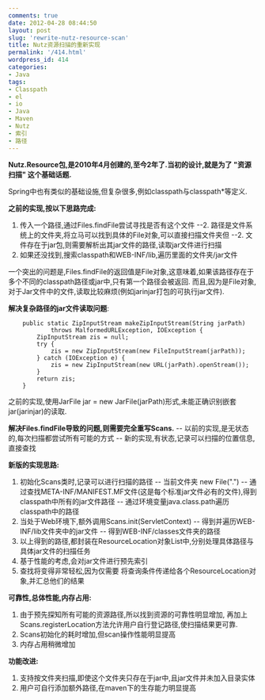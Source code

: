 ```yaml
---
comments: true
date: 2012-04-28 08:44:50
layout: post
slug: 'rewrite-nutz-resource-scan'
title: Nutz资源扫描的重新实现
permalink: '/414.html'
wordpress_id: 414
categories:
- Java
tags:
- Classpath
- el
- io
- Java
- Maven
- Nutz
- 索引
- 路径
---
```


**Nutz.Resource包,是2010年4月创建的,至今2年了.当初的设计,就是为了 "资源扫描" 这个基础话题.**

Spring中也有类似的基础设施,但复杂很多,例如classpath与classpath*等定义.

**之前的实现,按以下思路完成:**
1. 传入一个路径,通过Files.findFile尝试寻找是否有这个文件
 --2. 路径是文件系统上的文件夹,将立马可以找到具体的File对象,可以直接扫描文件夹但
 --2. 文件存在于jar包,则需要解析出其jar文件的路径,读取jar文件进行扫描
3. 如果还没找到,搜索classpath和WEB-INF/lib,遍历里面的文件夹/jar文件

一个突出的问题是,Files.findFile的返回值是File对象,这意味着,如果该路径存在于多个不同的classpath路径或jar中,只有第一个路径会被返回.
而且,因为是File对象,对于Jar文件中的文件,读取比较麻烦(例如jarinjar打包的可执行jar文件).

**解决复杂路径的jar文件读取问题**:

    
    
    	public static ZipInputStream makeZipInputStream(String jarPath)
    			throws MalformedURLException, IOException {
    		ZipInputStream zis = null;
    		try {
    			zis = new ZipInputStream(new FileInputStream(jarPath));
    		} catch (IOException e) {
    			zis = new ZipInputStream(new URL(jarPath).openStream());
    		}
    		return zis;
    	}
    


之前的实现,使用JarFile jar = new JarFile(jarPath)形式,未能正确识别嵌套jar(jarinjar)的读取.

**解决Files.findFile导致的问题,则需要完全重写Scans.**
-- 以前的实现,是无状态的,每次扫描都尝试所有可能的方式
-- 新的实现,有状态,记录可以扫描的位置信息,直接查找

**新版的实现思路:**
1. 初始化Scans类时,记录可以进行扫描的路径
-- 当前文件夹 new File(".")
-- 通过查找META-INF/MANIFEST.MF文件(这是每个标准jar文件必有的文件),得到classpath中所有的jar文件路径
-- 通过环境变量java.class.path遍历classpath中的路径
2. 当处于Web环境下,额外调用Scans.init(ServletContext)
-- 得到并遍历WEB-INF/lib文件夹中的jar文件
-- 得到WEB-INF/classes文件夹的路径
3. 以上得到的路径,都封装在ResourceLocation对象List中,分别处理具体路径与具体jar文件的扫描任务
4. 基于性能的考虑,会对jar文件进行预先索引
5. 查找将变得非常轻松,因为仅需要 将查询条件传递给各个ResourceLocation对象,并汇总他们的结果

**可靠性,总体性能,内存占用:**
1. 由于预先探知所有可能的资源路径,所以找到资源的可靠性明显增加, 再加上Scans.registerLocation方法允许用户自行登记路径,使扫描结果更可靠.
2. Scans初始化的耗时增加,但scan操作性能明显提高
3. 内存占用稍微增加

**功能改进:**
1. 支持按文件夹扫描,即使这个文件夹只存在于jar中,且jar文件并未加入目录实体
2. 用户可自行添加额外路径,在maven下的生存能力明显提高
